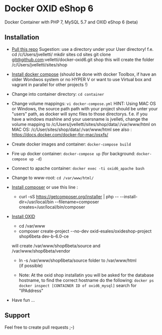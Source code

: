 # Docker OXID eShop 6
Docker Container with PHP 7, MySQL 5.7 and OXID eShop 6 (beta)

## Installation

- [Pull this repo](https://github.com/proudcommerce/docker-oxid6.git)
  Sugestion: use a directory under your User directory!
  f.e. 
  cd /c/Users/jvelletti/ 
  mkdir sites 
  cd sites 
  git clone git@github.com:velletti/docker-oxid6.git shop 
  this will create the folder /c/Users/jvelletti/sites/shop
  
- [Install docker compose](https://docs.docker.com/compose/install/) (should be done with docker Toolbox, if have an older Wondwos system or no HYPER V or want to use Virtual box and vagrant in parallel for other projects !)

- Change into container directory: `cd container`
- Change volume mappings:
    `vi docker-compose.yml`
    HINT: Using MAC OS or Windows, the source path path with your project should be unter your "users" path, as docker will sync files to those directorys. 
    f.e. if you have a windows mashine and your usersname is jvelleti, change the volume mapping to 
    /c/Users/jvelletti/sites/shop/data/:/var/www/html
    on MAC OS:
    /c/User/sites/shop/data/:/var/www/html
    see also : https://docs.docker.com/docker-for-mac/osxfs/
    
- Create docker images and container:
    `docker-compose build`
- Fire up docker container:
    `docker-compose up` (for background: `docker-compose up -d`)
- Connect to apache container:
    `docker exec -ti oxid6_apache bash`
- Change to www-root:
    `cd /var/www/html/`
- [Install composer](https://getcomposer.org/download/)
  or use this line :
  
  - curl -sS https://getcomposer.org/installer | php -- --install-dir=/usr/local/bin --filename=composer creates=/usr/local/bin/composer
  
- [Install OXID](http://oxid-eshop-developer-documentation.readthedocs.io/en/latest/getting_started/eshop_installation.html)
  - cd /var/www
  - composer create-project --no-dev oxid-esales/oxideshop-project shop6beta dev-b-6.0-ce
  
  will create /var/www/shop6beta/source and  /var/www/shop6beta/vendor
  
  - ln -s /var/www/shop6beta/source folder to /var/www/html  
  (if possible)  
  
  - Note:
    At the oxid shop installatin you will be asked for the database hostname, to find the correct hostname do the following:
    `docker ps`
    `docker inspect [CONTAINER ID of oxid6_mysql]`
    search for "IPAddress"

- Have fun ...


## Support

Feel free to create pull requests ;-)
